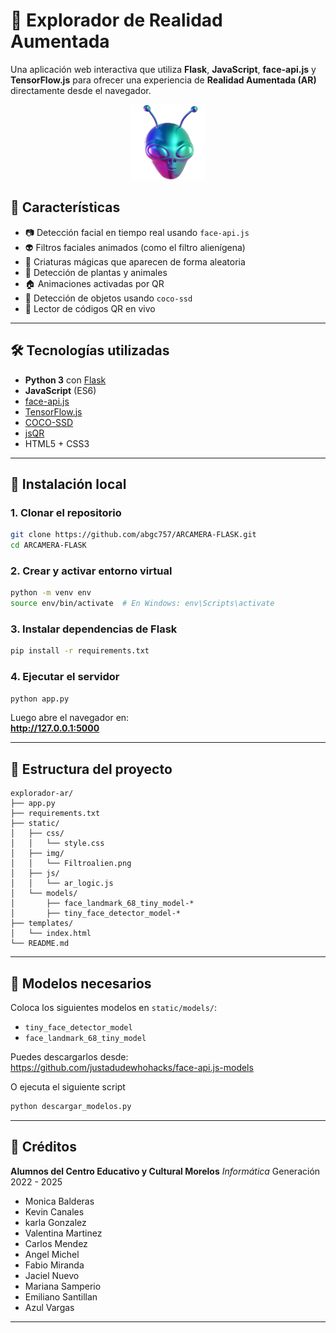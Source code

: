 
# 🧠 Explorador de Realidad Aumentada

Una aplicación web interactiva que utiliza **Flask**, **JavaScript**, **face-api.js** y **TensorFlow.js** para ofrecer una experiencia de **Realidad Aumentada (AR)** directamente desde el navegador.

<div align="center">
  <img src="static/img/Filtroalien.png" alt="Filtro Alienígena" width="120" />
</div>

## 🎯 Características

- 📷 Detección facial en tiempo real usando `face-api.js`
- 👽 Filtros faciales animados (como el filtro alienígena)
- 🦄 Criaturas mágicas que aparecen de forma aleatoria
- 🌿 Detección de plantas y animales
- 🏠 Animaciones activadas por QR
- 🧠 Detección de objetos usando `coco-ssd`
- 🔲 Lector de códigos QR en vivo

---

## 🛠️ Tecnologías utilizadas

- **Python 3** con [Flask](https://flask.palletsprojects.com/)
- **JavaScript** (ES6)
- [face-api.js](https://github.com/justadudewhohacks/face-api.js)
- [TensorFlow.js](https://www.tensorflow.org/js)
- [COCO-SSD](https://github.com/tensorflow/tfjs-models/tree/master/coco-ssd)
- [jsQR](https://github.com/cozmo/jsQR)
- HTML5 + CSS3

---

## 🚀 Instalación local

### 1. Clonar el repositorio

```bash
git clone https://github.com/abgc757/ARCAMERA-FLASK.git
cd ARCAMERA-FLASK
```

### 2. Crear y activar entorno virtual

```bash
python -m venv env
source env/bin/activate  # En Windows: env\Scripts\activate
```

### 3. Instalar dependencias de Flask

```bash
pip install -r requirements.txt
```

### 4. Ejecutar el servidor

```bash
python app.py
```

Luego abre el navegador en:  
**http://127.0.0.1:5000**

---

## 🧩 Estructura del proyecto

```
explorador-ar/
├── app.py
├── requirements.txt
├── static/
│   ├── css/
│   │   └── style.css
│   ├── img/
│   │   └── Filtroalien.png
│   ├── js/
│   │   └── ar_logic.js
│   └── models/
│       ├── face_landmark_68_tiny_model-*
│       ├── tiny_face_detector_model-*
├── templates/
│   └── index.html
└── README.md
```

---

## 🧠 Modelos necesarios

Coloca los siguientes modelos en `static/models/`:

- `tiny_face_detector_model`
- `face_landmark_68_tiny_model`

Puedes descargarlos desde:  
https://github.com/justadudewhohacks/face-api.js-models

O ejecuta el siguiente script

```bash
python descargar_modelos.py
```

---

## 📸 Créditos

**Alumnos del Centro Educativo y Cultural Morelos** 
*Informática* Generación 2022 - 2025
- Monica Balderas
- Kevin Canales 
- karla Gonzalez
- Valentina Martinez
- Carlos Mendez
- Angel Michel
- Fabio Miranda
- Jaciel Nuevo
- Mariana Samperio
- Emiliano Santillan
- Azul Vargas
---
